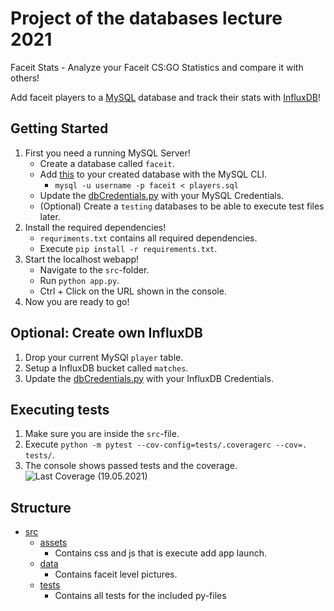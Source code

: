 # Project of the databases lecture 2021

Faceit Stats - Analyze your Faceit CS:GO Statistics and compare it with others!

Add faceit players to a [MySQL](https://www.mysql.com/de/) database and track their stats with [InfluxDB](https://www.influxdata.com/)!

## Getting Started

1. First you need a running MySQL Server!
    * Create a database called `faceit`.
    * Add [this](https://github.com/jonakrumrein/DBproject/blob/main/setup/players.sql) to your created database with the MySQL CLI.
        * `mysql -u username -p faceit < players.sql` 
    * Update the [dbCredentials.py](https://github.com/jonakrumrein/DBproject/blob/main/src/dbCredentials.py) with your MySQL Credentials.
    * (Optional) Create a `testing` databases to be able to execute test files later.
2. Install the required dependencies!
    * `requriments.txt` contains all required dependencies.
    * Execute `pip install -r requirements.txt`.
3. Start the localhost webapp!
    * Navigate to the `src`-folder.
    * Run `python app.py`.
    * Ctrl + Click on the URL shown in the console.
4. Now you are ready to go!

## Optional: Create own InfluxDB

1. Drop your current MySQl `player` table.
2. Setup a InfluxDB bucket called `matches`.
3. Update the [dbCredentials.py](https://github.com/jonakrumrein/DBproject/blob/main/src/dbCredentials.py) with your InfluxDB Credentials.

## Executing tests

1. Make sure you are inside the `src`-file.
2. Execute `python -m pytest --cov-config=tests/.coveragerc --cov=. tests/`.
3. The console shows passed tests and the coverage.
![Last Coverage (19.05.2021)](https://github.com/jonakrumrein/DBproject/blob/main/src/tests/coverage.png)

## Structure

* [src](https://github.com/jonakrumrein/DBproject/tree/main/src)
    * [assets](https://github.com/jonakrumrein/DBproject/tree/main/src/assets)
        * Contains css and js that is execute add app launch.
    * [data](https://github.com/jonakrumrein/DBproject/tree/main/src/data)
        * Contains faceit level pictures.
    * [tests](https://github.com/jonakrumrein/DBproject/tree/main/src/tests)
        * Contains all tests for the included py-files
